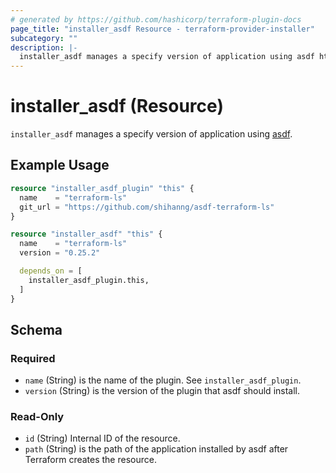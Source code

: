 ```yaml
---
# generated by https://github.com/hashicorp/terraform-plugin-docs
page_title: "installer_asdf Resource - terraform-provider-installer"
subcategory: ""
description: |-
  installer_asdf manages a specify version of application using asdf https://asdf-vm.com/.
---
```


# installer_asdf (Resource)

`installer_asdf` manages a specify version of application using [asdf](https://asdf-vm.com/).

## Example Usage

```terraform
resource "installer_asdf_plugin" "this" {
  name    = "terraform-ls"
  git_url = "https://github.com/shihanng/asdf-terraform-ls"
}

resource "installer_asdf" "this" {
  name    = "terraform-ls"
  version = "0.25.2"

  depends_on = [
    installer_asdf_plugin.this,
  ]
}
```

<!-- schema generated by tfplugindocs -->
## Schema

### Required

- `name` (String) is the name of the plugin. See `installer_asdf_plugin`.
- `version` (String) is the version of the plugin that asdf should install.

### Read-Only

- `id` (String) Internal ID of the resource.
- `path` (String) is the path of the application installed by asdf after Terraform creates the resource.


